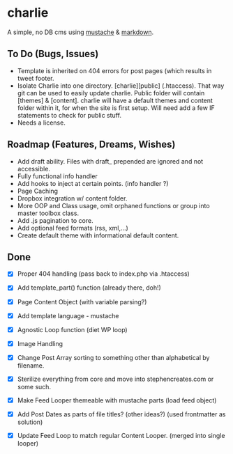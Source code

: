 charlie
==================

A simple, no DB cms using [mustache][1] & [markdown][2].

## To Do (Bugs, Issues)
* Template is inherited on 404 errors for post pages (which results in tweet footer.
* Isolate Charlie into one directory. [charlie][public] (.htaccess). That way git can be used to easily update charlie. Public folder will contain [themes] & [content]. charlie will have a default themes and content folder within it, for when the site is first setup. Will need add a few IF statements to check for public stuff. 
* Needs a license.

## Roadmap (Features, Dreams, Wishes)
* Add draft ability. Files with draft_ prepended are ignored and not accessible.
* Fully functional info handler
* Add hooks to inject at certain points. (info handler ?)
* Page Caching
* Dropbox integration w/ content folder.
* More OOP and Class usage, omit orphaned functions or group into master toolbox class.
* Add .js pagination to core.
* Add optional feed formats (rss, xml,…)
* Create default theme with informational default content.


## Done
* [X] Proper 404 handling (pass back to index.php via .htaccess)
* [X] Add template_part() function (already there, doh!)
* [X] Page Content Object (with variable parsing?)
* [X] Add template language - mustache
* [X] Agnostic Loop function (diet WP loop)
* [X] Image Handling
* [X] Change Post Array sorting to something other than alphabetical by filename.
* [X] Sterilize everything from core and move into stephencreates.com or some such.
* [X] Make Feed Looper themeable with mustache parts (load feed object)
* [X] Add Post Dates as parts of file titles? (other ideas?) (used frontmatter as solution)
* [X] Update Feed Loop to match regular Content Looper. (merged into single looper)






[1]: http://mustache.github.com/  "Logic-less templates"
[2]: http://daringfireball.net/projects/markdown/ "Markdown"
